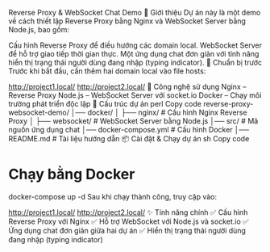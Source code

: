 Reverse Proxy & WebSocket Chat Demo
📝 Giới thiệu
Dự án này là một demo về cách thiết lập Reverse Proxy bằng Nginx và WebSocket Server bằng Node.js, bao gồm:

Cấu hình Reverse Proxy để điều hướng các domain local.
WebSocket Server để hỗ trợ giao tiếp thời gian thực.
Một ứng dụng chat đơn giản với tính năng hiển thị trạng thái người dùng đang nhập (typing indicator).
📌 Chuẩn bị trước
Trước khi bắt đầu, cần thêm hai domain local vào file hosts:

http://project1.local/
http://project2.local/
🚀 Công nghệ sử dụng
Nginx – Reverse Proxy
Node.js – WebSocket Server với socket.io
Docker – Chạy môi trường phát triển độc lập
🔧 Cấu trúc dự án
perl
Copy code
reverse-proxy-websocket-demo/
│── docker/
│   ├── nginx/               # Cấu hình Nginx Reverse Proxy
│   ├── websocket/           # WebSocket Server bằng Node.js
│── src/                     # Mã nguồn ứng dụng chat
│── docker-compose.yml        # Cấu hình Docker
│── README.md                 # Tài liệu hướng dẫn
📦 Cài đặt & Chạy dự án
sh
Copy code

# Chạy bằng Docker
docker-compose up -d
Sau khi chạy thành công, truy cập vào:

http://project1.local/
http://project2.local/
✨ Tính năng chính
✅ Cấu hình Reverse Proxy với Nginx
✅ Hỗ trợ WebSocket với Node.js và socket.io
✅ Ứng dụng chat đơn giản giữa hai dự án
✅ Hiển thị trạng thái người dùng đang nhập (typing indicator)